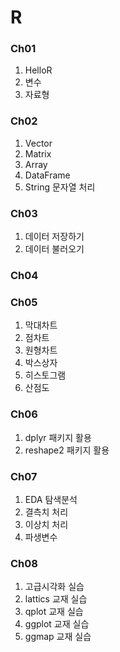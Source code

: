 # R
### Ch01
1. HelloR
2. 변수
3. 자료형

### Ch02
1. Vector
2. Matrix
3. Array
4. DataFrame
5. String 문자열 처리

### Ch03
1. 데이터 저장하기
2. 데이터 불러오기

### Ch04

### Ch05
1. 막대차트
2. 점차트
3. 원형차트
4. 박스상자
5. 히스토그램
6. 산점도

### Ch06
1. dplyr 패키지 활용
2. reshape2 패키지 활용

### Ch07
1. EDA 탐색분석
2. 결측치 처리
3. 이상치 처리
4. 파생변수

### Ch08
1. 고급시각화 실습
2. lattics 교재 실습
3. qplot 교재 실습
4. ggplot 교재 실습
5. ggmap 교재 실습
